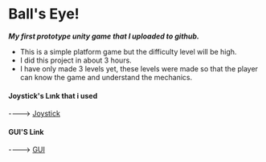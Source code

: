 # Ball's Eye!

***My first prototype unity game that I uploaded to github.***

- This is a simple platform game but the difficulty level will be high.
- I did this project in about 3 hours.
- I have only made 3 levels yet, these levels were made so that the player can know the game and understand the mechanics.

#### Joystick's Lınk that i used 
----> [Joystick](https://assetstore.unity.com/packages/tools/input-management/joystick-pack-107631)

#### GUI'S Link
----> [GUI](https://assetstore.unity.com/packages/2d/gui/fantasy-wooden-gui-free-103811)

![]()
